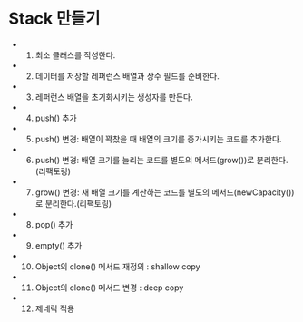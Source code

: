 # Stack 만들기

- 1) 최소 클래스를 작성한다.
- 2) 데이터를 저장할 레퍼런스 배열과 상수 필드를 준비한다.
- 3) 레퍼런스 배열을 초기화시키는 생성자를 만든다. 
- 4) push() 추가
- 5) push() 변경: 배열이 꽉찼을 때 배열의 크기를 증가시키는 코드를 추가한다.

- 6) push() 변경: 배열 크기를 늘리는 코드를 별도의 메서드(grow())로 분리한다.(리팩토링)
- 7) grow() 변경: 새 배열 크기를 계산하는 코드를 별도의 메서드(newCapacity())로 분리한다.(리팩토링)
- 8) pop() 추가
- 9) empty() 추가 
- 10) Object의 clone() 메서드 재정의 : shallow copy 
- 11) Object의 clone() 메서드 변경 : deep copy
- 12) 제네릭 적용


